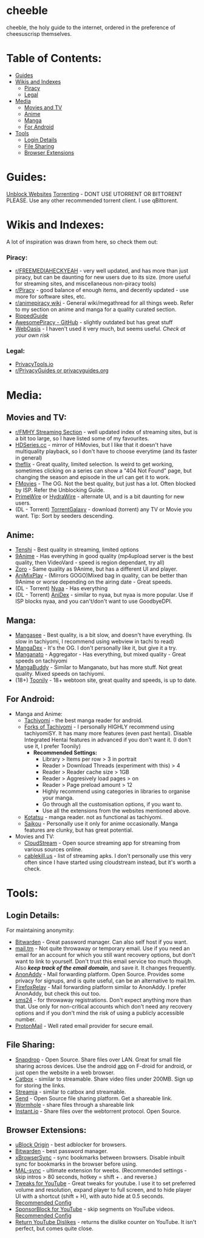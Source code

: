 # cheeble
cheeble, the holy guide to the internet, ordered in the preference of cheesuscrisp themselves.

# Table of Contents:
- [Guides](#guides)
- [Wikis and Indexes](#wikis-and-indexes)
  - [Piracy](#piracy)
  - [Legal](#legal)
- [Media](#media)
  - [Movies and TV](#movies-and-tv)
  - [Anime](#anime)
  - [Manga](#manga)
  - [For Android](#for-android)
- [Tools](#tools)
  - [Login Details](#login-details)
  - [File Sharing](#file-sharing)
  - [Browser Extensions](#browser-extensions)

# Guides:
[Unblock Websites](unblockwebsites.md)
[Torrenting](https://www.reddit.com/r/piracy/wiki/megathread/tools#wiki_.25BA_torrent_clients) - DONT USE UTORRENT OR BITTORENT PLEASE. Use any other recommended torrent client. I use qBittorent.

# Wikis and Indexes:
A lot of inspiration was drawn from here, so check them out:
### Piracy:
- [r/FREEMEDIAHECKYEAH](https://www.reddit.com/r/FREEMEDIAHECKYEAH/wiki/index) - very well updated, and has more than just piracy, but can be daunting for new users due to its size. (more useful for streaming sites, and miscellaneous non-piracy tools)
- [r/Piracy](https://www.reddit.com/r/Piracy/wiki/megathread) - good balance of enough items, and decently updated - use more for software sites, etc.
- [r/animepiracy wiki](https://theindex.moe/) - General wiki/megathread for all things weeb. Refer to my section on anime and manga for a quality curated section.
- [RippedGuide](https://ripped.guide/)
- [AwesomePiracy - GitHub](https://github.com/Igglybuff/awesome-piracy) - slightly outdated but has great stuff
- [WebOasis](https://weboasis.app/) - I haven't used it very much, but seems useful. _Check at your own risk_

### Legal:
- [PrivacyTools.io](https://www.privacytools.io/) 
- [r/PrivacyGuides or privacyguides.org](https://www.privacyguides.org)

# Media:
## Movies and TV:
- [r/FMHY Streaming Section](https://www.reddit.com/r/FREEMEDIAHECKYEAH/wiki/video) - well updated index of streaming sites, but is a bit too large, so I have listed some of my favourites.
- [HDSeries.cc](https://www3.hdseries.cc/) - mirror of HiMovies, but I like that it doesn't have multiquality playback, so I don't have to choose everytime (and its faster in general)
- [theflix](https://theflix.to) - Great quality, limited selection. Is weird to get working, sometimes clicking on a series can show a "404 Not Found" page, but changing the season and episode in the url can get it to work.
- [FMovies](https://fmovies.to/) - The OG. Not the best quality, but just has a lot. Often blocked by ISP. Refer the Unblocking Guide.
- [PrimeWire](https://primewire.tf) or [HydraWire](https://hydrawire.tv) - alternate UI, and is a bit daunting for new users.
- (DL - Torrent) [TorrentGalaxy](https://torrentgalaxy.to/) - download (torrent) any TV or Movie you want. Tip: Sort by seeders descending.

## Anime:
- [Tenshi](https://tenshi.moe/) - Best quality in streaming, limited options
- [9Anime](https://9anime.me/) -  Has everything in good quality (mp4upload server is the best quality, then VideoVard - speed is region dependant, try all)
- [Zoro](https://zoro.to/) - Same quality as 9Anime, but has a different UI and player.
- [AniMixPlay](https://animixplay.to/) - (Mirrors GOGO)Mixed bag in quality, can be better than 9Anime or worse depending on the airing date - Great speeds.
- (DL - Torrent) [Nyaa](https://nyaa.si/) - Has everything
- (DL - Torrent) [AniDex](https://anidex.info/) - similar to nyaa, but nyaa is more popular. Use if ISP blocks nyaa, and you can't/don't want to use GoodbyeDPI.

## Manga:
- [Mangasee](https://mangasee123.com/) - Best quality, is a bit slow, and doesn't have everything. (Is slow in tachiyomi, I recommend using webview in tachi to read)
- [MangaDex](https://mangadex.org/) - It's the OG. I don't personally like it, but give it a try.
- [Manganato](https://manganato.com/) - Aggregator - Has everything, but mixed quality - Great speeds on tachiyomi
- [MangaBuddy](https://mangabuddy.com/) - Similar to Manganato, but has more stuff. Not great quality. Mixed speeds on tachiyomi.
- (18+) [Toonily](https://toonily.com/) - 18+ webtoon site, great quality and speeds, is up to date.

## For Android:
- Manga and Anime:
  - [Tachiyomi](https://tachiyomi.org/) - the best manga reader for android.
  - [Forks of Tachiyomi](https://tachiyomi.org/forks/) - I personally HIGHLY recommend using tachiyomiSY. It has many more features (even past hentai). Disable Integrated Hentai features in advanced if you don't want it. (I don't use it, I prefer Toonily)
    - **Recommended Settings:**
      - Library > Items per row > 3 in portrait
      - Reader > Download Threads (experiment with this) > 4
      - Reader > Reader cache size > 1GB
      - Reader > Aggresively load pages > on
      - Reader > Page preload amount > 12
      - Highly recommend using categories in libraries to organise your manga.
      - Go through all the customisation options, if you want to. 
      - Use all the extensions from the websites mentioned above.
  - [Kotatsu](https://github.com/nv95/Kotatsu) - manga reader. not as functional as tachiyomi.
  - [Saikou](https://github.com/saikou-app/saikou) - Personally use it only for anime occasionally. Manga features are clunky, but has great potential.
- Movies and TV:
  - [CloudStream](https://github.com/LagradOst/CloudStream-3) - Open source streaming app for streaming from various sources online. 
  - [cablekill.us](https://www.cablekill.us/) - list of streaming apks. I don't personally use this very often since I have started using cloudstream instead, but it's worth a check.
# Tools:
## Login Details:
For maintaining anonymity:
- [Bitwarden](https://bitwarden.com/) - Great password manager. Can also self host if you want.
- [mail.tm](https://mail.tm/en/) - Not quite throwaway or temporary email. Use if you need an email for an account for which you still want recovery options, but don't want to link to yourself. Don't trust this email service too much though. Also **_keep track of the email domain_**, and save it. It changes frequently.
- [AnonAddy](https://anonaddy.com/) - Mail forwarding platform. Open Source. Provides some privacy for signups, and is quite useful, can be an alternative to mail.tm.
- [FirefoxRelay](https://relay.firefox.com/) - Mail forwarding platform similar to AnonAddy. I prefer AnonAddy, but check this out too.
- [sms24](https://sms24.me/en/) - for throwaway registrations. Don't expect anything more than that. Use only for non-critical accounts which don't need any recovery options and if you don't mind the risk of using a publicly accessible number.
- [ProtonMail](https://protonmail.com/) - Well rated email provider for secure email. 

## File Sharing:
- [Snapdrop](https://snapdrop.net/) - Open Source. Share files over LAN. Great for small file sharing across devices. Use the android [app](https://f-droid.org/en/packages/com.fmsys.snapdrop/) on F-droid for android, or just open the website in a web browser.
- [Catbox](https://catbox.moe/) - similar to streamable. Share video files under 200MB. Sign up for storing the links.
- [Streamja](https://streamja.com/) - similar to catbox and streamable. 
- [Send](https://send.vis.ee/) - Open Source file sharing platform. Get a shareable link.
- [Wormhole](https://wormhole.app/) - share files through a shareable link
- [Instant.io](https://instant.io/) - Share files over the webtorrent protocol. Open Source.

## Browser Extensions:
- [uBlock Origin](https://ublockorigin.com/) - best adblocker for browsers. 
- [Bitwarden](https://bitwarden.com/) - best password manager.
- [xBrowserSync](https://www.xbrowsersync.org/) - sync bookmarks between browsers. Disable inbuilt sync for bookmarks in the browser before using.
- [MAL-sync](https://malsync.moe/) - ultimate extension for weebs. (Recommended settings - skip intros > 80 seconds, hotkey = shift + . and reverse.)
- [Tweaks for YouTube](https://inzk.dev/tweaks-for-youtube/) - Great tweaks for youtube. I use it to set preferred volume and resolution, expand player to full screen, and to hide player UI with a shortcut (shift + H), with auto hide at 0.5 seconds. [Recommended Config](https://github.com/cheesuscrisp/cheeble/releases/download/res/tweaks-for-youtube-20220516-145647.json)
- [SponsorBlock for YouTube](https://sponsor.ajay.app/) - skip segments on YouTube videos. [Recommended Config](https://github.com/cheesuscrisp/cheeble/releases/download/res/SponsorBlockConfig.json)
- [Return YouTube Dislikes](https://www.returnyoutubedislike.com/) - returns the dislike counter on YouTube. It isn't perfect, but comes quite close.
